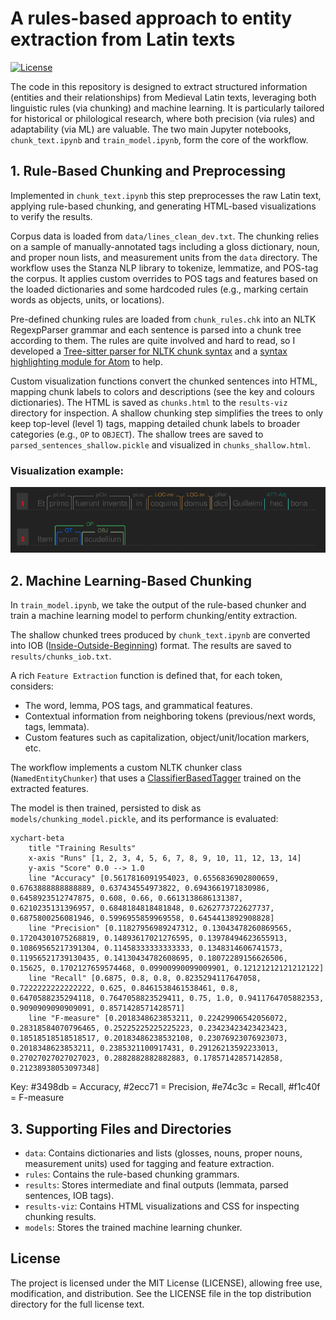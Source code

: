 # A rules-based approach to entity extraction from Latin texts

[![License](https://img.shields.io/badge/License-MIT-green.svg)](https://opensource.org/licenses/MIT)

The code in this repository is designed to extract structured information (entities and their relationships) from Medieval Latin texts, leveraging both linguistic rules (via chunking) and machine learning. It is particularly tailored for historical or philological research, where both precision (via rules) and adaptability (via ML) are valuable. The two main Jupyter notebooks, `chunk_text.ipynb` and `train_model.ipynb`, form the core of the workflow.

## 1. Rule-Based Chunking and Preprocessing

Implemented in `chunk_text.ipynb` this step preprocesses the raw Latin text, applying rule-based chunking, and generating HTML-based visualizations to verify the results.

Corpus data is loaded from `data/lines_clean_dev.txt`. The chunking relies on a sample of manually-annotated tags including a gloss dictionary, noun, and proper noun lists, and measurement units from the `data` directory. The workflow uses the Stanza NLP library to tokenize, lemmatize, and POS-tag the corpus. It applies custom overrides to POS tags and features based on the loaded dictionaries and some hardcoded rules (e.g., marking certain words as objects, units, or locations).

Pre-defined chunking rules are loaded from `chunk_rules.chk` into an NLTK RegexpParser grammar and each sentence is parsed into a chunk tree according to them. The rules are quite involved and hard to read, so I developed a [Tree-sitter parser for NLTK chunk syntax](https://github.com/gpizzorno/tree-sitter-chunk-grammar) and a [syntax highlighting module for Atom](https://github.com/gpizzorno/atom-language-chunkgrammar) to help.

Custom visualization functions convert the chunked sentences into HTML, mapping chunk labels to colors and descriptions (see the key and colours dictionaries). The HTML is saved as `chunks.html` to the `results-viz` directory for inspection. A shallow chunking step simplifies the trees to only keep top-level (level 1) tags, mapping detailed chunk labels to broader categories (e.g., `OP` to `OBJECT`). The shallow trees are saved to `parsed_sentences_shallow.pickle` and visualized in `chunks_shallow.html`.

### Visualization example:

<img src="data/viz-example.svg">


## 2. Machine Learning-Based Chunking
In `train_model.ipynb`, we take the output of the rule-based chunker and train a machine learning model to perform chunking/entity extraction.

The shallow chunked trees produced by `chunk_text.ipynb` are converted into IOB ([Inside-Outside-Beginning](https://en.wikipedia.org/wiki/Inside–outside–beginning_(tagging))) format. The results are saved to `results/chunks_iob.txt`.

A rich `Feature Extraction` function is defined that, for each token, considers:

- The word, lemma, POS tags, and grammatical features.
- Contextual information from neighboring tokens (previous/next words, tags, lemmata).
- Custom features such as capitalization, object/unit/location markers, etc.

The workflow implements a custom NLTK chunker class (`NamedEntityChunker`) that uses a [ClassifierBasedTagger](https://www.nltk.org/api/nltk.tag.sequential.html#nltk.tag.sequential.ClassifierBasedTagger) trained on the extracted features.

The model is then trained, persisted to disk as `models/chunking_model.pickle`, and its performance is evaluated:

```mermaid
xychart-beta
    title "Training Results"
    x-axis "Runs" [1, 2, 3, 4, 5, 6, 7, 8, 9, 10, 11, 12, 13, 14]
    y-axis "Score" 0.0 --> 1.0
    line "Accuracy" [0.5617816091954023, 0.6556836902800659, 0.6763888888888889, 0.637434554973822, 0.6943661971830986, 0.6458923512747875, 0.608, 0.66, 0.6613138686131387, 0.6210235131396957, 0.6848184818481848, 0.6262773722627737, 0.6875800256081946, 0.5996955859969558, 0.6454413892908828]
    line "Precision" [0.11827956989247312, 0.13043478260869565, 0.17204301075268819, 0.14893617021276595, 0.13978494623655913, 0.10869565217391304, 0.11458333333333333, 0.1348314606741573, 0.11956521739130435, 0.14130434782608695, 0.18072289156626506, 0.15625, 0.1702127659574468, 0.09900990099009901, 0.12121212121212122]
    line "Recall" [0.6875, 0.8, 0.8, 0.8235294117647058, 0.7222222222222222, 0.625, 0.8461538461538461, 0.8, 0.6470588235294118, 0.7647058823529411, 0.75, 1.0, 0.9411764705882353, 0.9090909090909091, 0.8571428571428571]
    line "F-measure" [0.2018348623853211, 0.22429906542056072, 0.28318584070796465, 0.25225225225225223, 0.23423423423423423, 0.18518518518518517, 0.20183486238532108, 0.23076923076923073, 0.2018348623853211, 0.2385321100917431, 0.29126213592233013, 0.27027027027027023, 0.2882882882882883, 0.17857142857142858, 0.21238938053097348]
```
Key: #3498db = Accuracy, #2ecc71 = Precision, #e74c3c = Recall, #f1c40f = F-measure


## 3. Supporting Files and Directories

- `data`: Contains dictionaries and lists (glosses, nouns, proper nouns, measurement units) used for tagging and feature extraction.
- `rules`: Contains the rule-based chunking grammars.
- `results`: Stores intermediate and final outputs (lemmata, parsed sentences, IOB tags).
- `results-viz`: Contains HTML visualizations and CSS for inspecting chunking results.
- `models`: Stores the trained machine learning chunker.

## License
The project is licensed under the MIT License (LICENSE), allowing free use, modification, and distribution. See the LICENSE file in the top distribution directory for the full license text.













